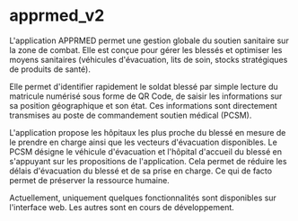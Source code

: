 # apprmed_v2
L'application APPRMED permet une gestion globale du soutien sanitaire sur la zone de combat.
Elle est conçue pour gérer les blessés et optimiser les moyens sanitaires (véhicules d'évacuation, lits de soin, 
stocks stratégiques de produits de santé).

Elle permet d'identifier rapidement le soldat blessé par simple lecture du matricule numérisé sous forme de QR Code, 
de saisir les informations sur sa position géographique et son état. Ces informations sont directement transmises au 
poste de commandement soutien médical (PCSM).

L'application propose les hôpitaux les plus proche du blessé en mesure de le prendre en charge ainsi que les vecteurs 
d'évacuation disponibles. Le PCSM désigne le véhicule d'évacuation et l'hôpital d'accueil du blessé en s'appuyant sur 
les propositions de l'application. Cela permet de réduire les délais d'évacuation du blessé et de sa prise en charge. 
Ce qui de facto permet de préserver la ressource humaine.

Actuellement, uniquement quelques fonctionnalités sont disponibles sur l'interface web. Les autres sont en cours de développement.


